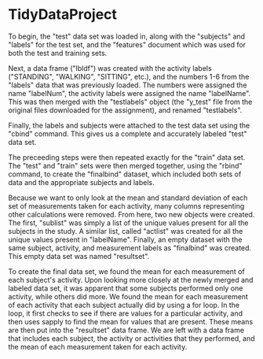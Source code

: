 # TidyDataProject
To begin, the "test" data set was loaded in, along with the "subjects" and "labels" for the test set, and the "features" document which was used for both the test and training sets.

Next, a data frame ("lbldf") was created with the activity labels ("STANDING", "WALKING", "SITTING", etc.), and the numbers 1-6 from the "labels" data that was previously loaded. The numbers were assigned the name "labelNum", the activity labels were assigned the name "labelName". This was then merged with the "testlabels" object (the "y_test" file from the original files downloaded for the assignment), and renamed "testlabels".

Finally, the labels and subjects were attached to the test data set using the "cbind" command. This gives us a complete and accurately labeled "test" data set.

The preceeding steps were then repeated exactly for the "train" data set. The "test" and "train" sets were then merged together, using the "rbind" command, to create the "finalbind" dataset, which included both sets of data and the appropriate subjects and labels. 

Because we want to only look at the mean and standard deviation of each set of measurements taken for each activity, many columns representing other calculations were removed. 
From here, two new objects were created. The first, "sublist" was simply a list of the unique values present for all the subjects in the study. A similar list, called "actlist" was created for all the unique values present in "labelName". Finally, an empty dataset with the same subject, activity, and measurement labels as "finalbind" was created. This empty data set was named "resultset".

To create the final data set, we found the mean for each measurement of each subject's activity. Upon looking more closely at the newly merged and labeled data set, it was apparent that some subjects performed only one activity, while others did more. We found the mean for each measurement of each activity that each subject actually did by using a for loop. In the loop, it first checks to see if there are values for a particular activity, and then uses sapply to find the mean for values that are present. These means are then put into the "resultset" data frame. We are left with a data frame that includes each subject, the activity or activities that they performed, and the mean of each measurement taken for each activity.

